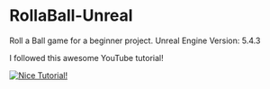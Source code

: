 # RollaBall-Unreal
Roll a Ball game for a beginner project. Unreal Engine Version: 5.4.3

I followed this awesome YouTube tutorial!

[![Nice Tutorial!](https://img.youtube.com/vi/KQgOqyYoHAs/0.jpg)](https://www.youtube.com/watch?v=KQgOqyYoHAs)

